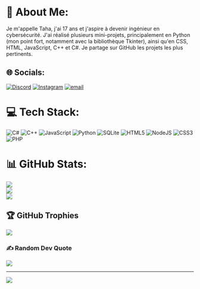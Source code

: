 # 💫 About Me:
Je m'appelle Taha, j'ai 17 ans et j'aspire à devenir ingénieur en cybersécurité.
J'ai réalisé plusieurs mini-projets, principalement en Python (mon point fort, notamment avec la bibliothèque Tkinter), ainsi qu'en CSS, HTML, JavaScript, C++ et C#.
Je partage sur GitHub les projets les plus pertinents.


## 🌐 Socials:
[![Discord](https://img.shields.io/badge/Discord-%237289DA.svg?logo=discord&logoColor=white)](https://discord.gg/tahaartiste) [![Instagram](https://img.shields.io/badge/Instagram-%23E4405F.svg?logo=Instagram&logoColor=white)](https://instagram.com/https://www.instagram.com/tahaelmm/) [![email](https://img.shields.io/badge/Email-D14836?logo=gmail&logoColor=white)](mailto:elmouaaouy.taha@gmail.com) 

# 💻 Tech Stack:
![C#](https://img.shields.io/badge/c%23-%23239120.svg?style=for-the-badge&logo=csharp&logoColor=white) ![C++](https://img.shields.io/badge/c++-%2300599C.svg?style=for-the-badge&logo=c%2B%2B&logoColor=white) ![JavaScript](https://img.shields.io/badge/javascript-%23323330.svg?style=for-the-badge&logo=javascript&logoColor=%23F7DF1E) ![Python](https://img.shields.io/badge/python-3670A0?style=for-the-badge&logo=python&logoColor=ffdd54) ![SQLite](https://img.shields.io/badge/sqlite-%2307405e.svg?style=for-the-badge&logo=sqlite&logoColor=white) ![HTML5](https://img.shields.io/badge/html5-%23E34F26.svg?style=for-the-badge&logo=html5&logoColor=white) ![NodeJS](https://img.shields.io/badge/node.js-6DA55F?style=for-the-badge&logo=node.js&logoColor=white) ![CSS3](https://img.shields.io/badge/css3-%231572B6.svg?style=for-the-badge&logo=css3&logoColor=white) ![PHP](https://img.shields.io/badge/php-%23777BB4.svg?style=for-the-badge&logo=php&logoColor=white)
# 📊 GitHub Stats:
![](https://github-readme-stats.vercel.app/api?username=tahaisreal&theme=dark&hide_border=false&include_all_commits=false&count_private=false)<br/>
![](https://nirzak-streak-stats.vercel.app/?user=tahaisreal&theme=dark&hide_border=false)<br/>
![](https://github-readme-stats.vercel.app/api/top-langs/?username=tahaisreal&theme=dark&hide_border=false&include_all_commits=false&count_private=false&layout=compact)

## 🏆 GitHub Trophies
![](https://github-profile-trophy.vercel.app/?username=tahaisreal&theme=tokyonight&no-frame=true&no-bg=false&margin-w=4)

### ✍️ Random Dev Quote
![](https://quotes-github-readme.vercel.app/api?type=horizontal&theme=tokyonight)

---
[![](https://visitcount.itsvg.in/api?id=tahaisreal&icon=10&color=12)](https://visitcount.itsvg.in)

<!-- Proudly created with GPRM ( https://gprm.itsvg.in ) -->
